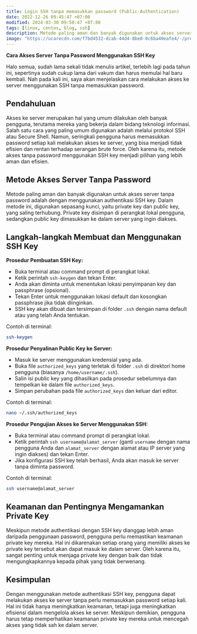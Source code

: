 ```yaml
---
title: Login SSH tanpa memasukkan password (Public-Authentication)
date: 2022-12-26 09:45:47 +07:00
modified: 2024-03-30 09:50:47 +07:00
tags: [linux, centos, blog, ssh]
description: Metode paling aman dan banyak digunakan untuk akses server tanpa password adalah dengan menggunakan authentikasi SSH key. Dalam metode ini, digunakan sepasang kunci, yaitu private key dan public key, yang saling terhubung. Private key disimpan di perangkat lokal pengguna, sedangkan public key dimasukkan ke dalam server yang ingin diakses.
image: "https://ucarecdn.com/f7bd4532-dcab-44d4-8be0-0c6ba40eafe4/-/preview/1000x637/"
---
```


**Cara Akses Server Tanpa Password Menggunakan SSH Key**

Halo semua, sudah lama sekali tidak menulis artikel, terlebih lagi pada tahun ini, sepertinya sudah cukup lama dari vakum dan harus memulai hal baru kembali. Nah pada kali ini, saya akan menjelaskan cara melakukan akses ke server menggunakan SSH tanpa memasukkan password.

## Pendahuluan

Akses ke server merupakan hal yang umum dilakukan oleh banyak pengguna, terutama mereka yang bekerja dalam bidang teknologi informasi. Salah satu cara yang paling umum digunakan adalah melalui protokol SSH atau Secure Shell. Namun, seringkali pengguna harus memasukkan password setiap kali melakukan akses ke server, yang bisa menjadi tidak efisien dan rentan terhadap serangan brute force. Oleh karena itu, metode akses tanpa password menggunakan SSH key menjadi pilihan yang lebih aman dan efisien.

## Metode Akses Server Tanpa Password

Metode paling aman dan banyak digunakan untuk akses server tanpa password adalah dengan menggunakan authentikasi SSH key. Dalam metode ini, digunakan sepasang kunci, yaitu private key dan public key, yang saling terhubung. Private key disimpan di perangkat lokal pengguna, sedangkan public key dimasukkan ke dalam server yang ingin diakses.

## Langkah-langkah Membuat dan Menggunakan SSH Key

**Prosedur Pembuatan SSH Key:**

- Buka terminal atau command prompt di perangkat lokal.
- Ketik perintah `ssh-keygen` dan tekan Enter.
- Anda akan diminta untuk menentukan lokasi penyimpanan key dan passphrase (opsional).
- Tekan Enter untuk menggunakan lokasi default dan kosongkan passphrase jika tidak diinginkan.
- SSH key akan dibuat dan tersimpan di folder `.ssh` dengan nama default atau yang telah Anda tentukan.

Contoh di terminal:

```bash
ssh-keygen
```

**Prosedur Penyalinan Public Key ke Server:**

- Masuk ke server menggunakan kredensial yang ada.
- Buka file `authorized_keys` yang terletak di folder `.ssh` di direktori home pengguna (biasanya `/home/username/.ssh`).
- Salin isi public key yang dihasilkan pada prosedur sebelumnya dan tempelkan ke dalam file `authorized_keys`.
- Simpan perubahan pada file `authorized_keys` dan keluar dari editor.

Contoh di terminal:

```bash
nano ~/.ssh/authorized_keys
```

**Prosedur Pengujian Akses ke Server Menggunakan SSH:**

- Buka terminal atau command prompt di perangkat lokal.
- Ketik perintah `ssh username@alamat_server` (ganti `username` dengan nama pengguna Anda dan `alamat_server` dengan alamat atau IP server yang ingin diakses) dan tekan Enter.
- Jika konfigurasi SSH key telah berhasil, Anda akan masuk ke server tanpa diminta password.

Contoh di terminal:

```bash
ssh username@alamat_server
```

## Keamanan dan Pentingnya Mengamankan Private Key

Meskipun metode authentikasi dengan SSH key dianggap lebih aman daripada penggunaan password, pengguna perlu memastikan keamanan private key mereka. Hal ini dikarenakan setiap orang yang memiliki akses ke private key tersebut akan dapat masuk ke dalam server. Oleh karena itu, sangat penting untuk menjaga private key dengan baik dan tidak mengungkapkannya kepada pihak yang tidak berwenang.

## Kesimpulan

Dengan menggunakan metode authentikasi SSH key, pengguna dapat melakukan akses ke server tanpa perlu memasukkan password setiap kali. Hal ini tidak hanya meningkatkan keamanan, tetapi juga meningkatkan efisiensi dalam mengelola akses ke server. Meskipun demikian, pengguna harus tetap memperhatikan keamanan private key mereka untuk mencegah akses yang tidak sah ke dalam server.
